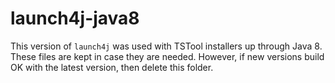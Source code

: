 # launch4j-java8 #

This version of `launch4j` was used with TSTool installers up through Java 8.
These files are kept in case they are needed.
However, if new versions build OK with the latest version, then delete this folder.

